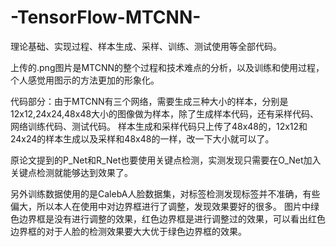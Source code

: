 # -TensorFlow-MTCNN-

理论基础、实现过程、样本生成、采样、训练、测试使用等全部代码。

上传的.png图片是MTCNN的整个过程和技术难点的分析，以及训练和使用过程，个人感觉用图示的方法更加的形象化。

代码部分：由于MTCNN有三个网络，需要生成三种大小的样本，分别是12x12,24x24,48x48大小的图像做为样本，除了生成样本代码，还有采样代码、网络训练代码、测试代码。
样本生成和采样代码只上传了48x48的，12x12和24x24的样本生成以及采样和48x48的一样，改一下大小就可以了。

原论文提到的P_Net和R_Net也要使用关键点检测，实测发现只需要在O_Net加入关键点检测就能够达到效果了。

另外训练数据使用的是CalebA人脸数据集，对标签检测发现标签并不准确，有些偏大，所以本人在使用中对边界框进行了调整，发现效果要好的很多。
图片中绿色边界框是没有进行调整的效果，红色边界框是进行调整过的效果，可以看出红色边界框的对于人脸的检测效果要大大优于绿色边界框的效果。

